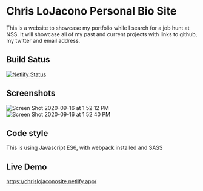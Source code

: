 # Chris LoJacono Personal Bio Site

This is a website to showcase my portfolio while I search for a job hunt at NSS. It will showcase all of my past and current projects with links to github, my twitter and email address.

## Build Satus
[![Netlify Status](https://api.netlify.com/api/v1/badges/d118eb12-3ea6-46ba-8f99-9cdd83a167e4/deploy-status)](https://app.netlify.com/sites/chrislojaconosite/deploys)

## Screenshots
![Screen Shot 2020-09-16 at 1 52 12 PM](https://user-images.githubusercontent.com/66916708/93379774-e94e7b80-f823-11ea-9243-e5c0b62e26b8.png)
![Screen Shot 2020-09-16 at 1 52 40 PM](https://user-images.githubusercontent.com/66916708/93379796-f8352e00-f823-11ea-8e40-b43206b8eab3.png)

## Code style
This is using Javascript ES6, with webpack installed and SASS

## Live Demo
https://chrislojaconosite.netlify.app/
